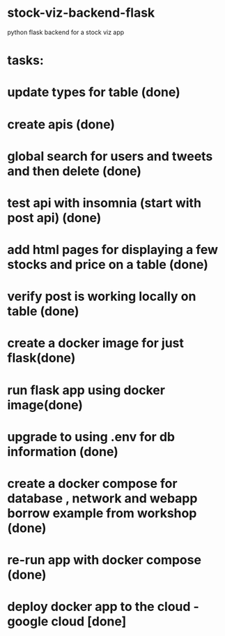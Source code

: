 # stock-viz-backend-flask
python flask backend for a stock viz app


# tasks:
# update types for table (done)
# create apis (done)
# global search for users and tweets and then delete (done)
# test api with insomnia (start with post api) (done)
# add html pages for displaying a few stocks and price on a table (done)
# verify post is working locally on table (done)
# create a docker image for just flask(done)
# run flask app using docker image(done)
# upgrade to using .env for db information (done)
# create a docker compose for database , network and webapp borrow example from workshop (done)
# re-run app with docker compose (done)
# deploy docker app to the cloud - google cloud [done]

